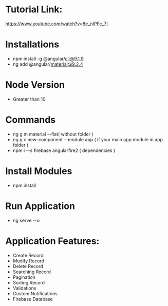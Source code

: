 # Tutorial Link:
https://www.youtube.com/watch?v=8e_nIPFc_7I

# Installations
- npm install -g @angular/cli@9.1.9
- ng add @angular/material@9.2.4

# Node Version
- Greater than 10

# Commands
- ng g m material --flat( without folder ) 
- ng g c new-component --module app ( if your main app module in app folder )
- npm i --s firebase angularfire2 ( dependencies )

# Install Modules
- npm install

# Run Application
- ng serve --o

# Application Features:
- Create Record
- Modify Record
- Delete Record
- Searching Record
- Pagination 
- Sorting Record
- Validations
- Custom Notifications
- Firebase Database
